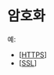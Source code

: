 # 암호화

예:
- [[HTTPS]]
- [[SSL]]



[//begin]: # "Autogenerated link references for markdown compatibility"
[HTTPS]: HTTPS "HTTPS"
[SSL]: SSL "SSL"
[//end]: # "Autogenerated link references"